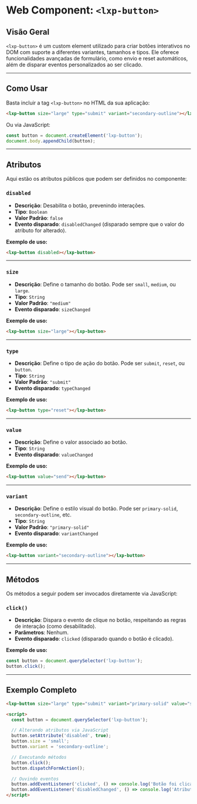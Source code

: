# Web Component: `<lxp-button>`

## Visão Geral
`<lxp-button>` é um custom element utilizado para criar botões interativos no DOM com suporte a diferentes variantes, tamanhos e tipos. Ele oferece funcionalidades avançadas de formulário, como envio e reset automáticos, além de disparar eventos personalizados ao ser clicado.

---

## Como Usar

Basta incluir a tag `<lxp-button>` no HTML da sua aplicação:

```html
<lxp-button size="large" type="submit" variant="secondary-outline"></lxp-button>
```

Ou via JavaScript:

```javascript
const button = document.createElement('lxp-button');
document.body.appendChild(button);
```

---

## Atributos

Aqui estão os atributos públicos que podem ser definidos no componente:

### `disabled`
- **Descrição**: Desabilita o botão, prevenindo interações.  
- **Tipo**: `Boolean`  
- **Valor Padrão**: `false`  
- **Evento disparado**: `disabledChanged` (disparado sempre que o valor do atributo for alterado).

**Exemplo de uso:**

```html
<lxp-button disabled></lxp-button>
```

---

### `size`
- **Descrição**: Define o tamanho do botão. Pode ser `small`, `medium`, ou `large`.  
- **Tipo**: `String`  
- **Valor Padrão**: `"medium"`  
- **Evento disparado**: `sizeChanged`

**Exemplo de uso:**

```html
<lxp-button size="large"></lxp-button>
```

---

### `type`
- **Descrição**: Define o tipo de ação do botão. Pode ser `submit`, `reset`, ou `button`.  
- **Tipo**: `String`  
- **Valor Padrão**: `"submit"`  
- **Evento disparado**: `typeChanged`

**Exemplo de uso:**

```html
<lxp-button type="reset"></lxp-button>
```

---

### `value`
- **Descrição**: Define o valor associado ao botão.  
- **Tipo**: `String`  
- **Evento disparado**: `valueChanged`

**Exemplo de uso:**

```html
<lxp-button value="send"></lxp-button>
```

---

### `variant`
- **Descrição**: Define o estilo visual do botão. Pode ser `primary-solid`, `secondary-outline`, etc.  
- **Tipo**: `String`  
- **Valor Padrão**: `"primary-solid"`  
- **Evento disparado**: `variantChanged`

**Exemplo de uso:**

```html
<lxp-button variant="secondary-outline"></lxp-button>
```

---

## Métodos

Os métodos a seguir podem ser invocados diretamente via JavaScript:

### `click()`
- **Descrição**: Dispara o evento de clique no botão, respeitando as regras de interação (como desabilitado).  
- **Parâmetros**: Nenhum.  
- **Evento disparado**: `clicked` (disparado quando o botão é clicado).

**Exemplo de uso:**

```javascript
const button = document.querySelector('lxp-button');
button.click();
```

---

## Exemplo Completo

```html
<lxp-button size="large" type="submit" variant="primary-solid" value="send"></lxp-button>

<script>
  const button = document.querySelector('lxp-button');

  // Alterando atributos via JavaScript
  button.setAttribute('disabled', true);
  button.size = 'small';
  button.variant = 'secondary-outline';

  // Executando métodos
  button.click();
  button.dispatchFormAction();

  // Ouvindo eventos
  button.addEventListener('clicked', () => console.log('Botão foi clicado!'));
  button.addEventListener('disabledChanged', () => console.log('Atributo disabled alterado!'));
</script>
```

